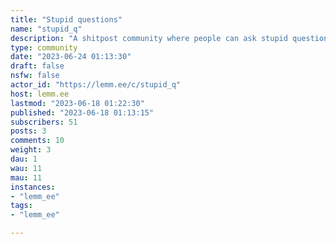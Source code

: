 ```yaml
---
title: "Stupid questions" 
name: "stupid_q"
description: "A shitpost community where people can ask stupid questions and can get either smart responses or stupid responses.Rules1. No racism or hate speech2. Treat everyone equally and respectfully3. Use common sense if what's ok and what's not ok to do or say. use that as a guideline when interacting with the community4. Have fun"
type: community
date: "2023-06-24 01:13:30"
draft: false
nsfw: false
actor_id: "https://lemm.ee/c/stupid_q"
host: lemm.ee
lastmod: "2023-06-18 01:22:30"
published: "2023-06-18 01:13:15"
subscribers: 51
posts: 3
comments: 10
weight: 3
dau: 1
wau: 11
mau: 11
instances:
- "lemm_ee"
tags: 
- "lemm_ee"

---
```

